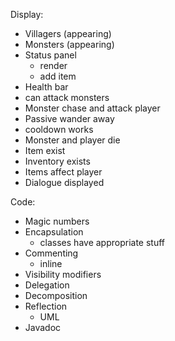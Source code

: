 Display:
- Villagers (appearing)
- Monsters (appearing)
- Status panel
  - render
  - add item
- Health bar
- can attack monsters
- Monster chase and attack player
- Passive wander away
- cooldown works
- Monster and player die
- Item exist
- Inventory exists
- Items affect player
- Dialogue displayed

Code:
- Magic numbers
- Encapsulation
  - classes have appropriate stuff
- Commenting
  - inline
- Visibility modifiers
- Delegation
- Decomposition
- Reflection
  - UML
- Javadoc
